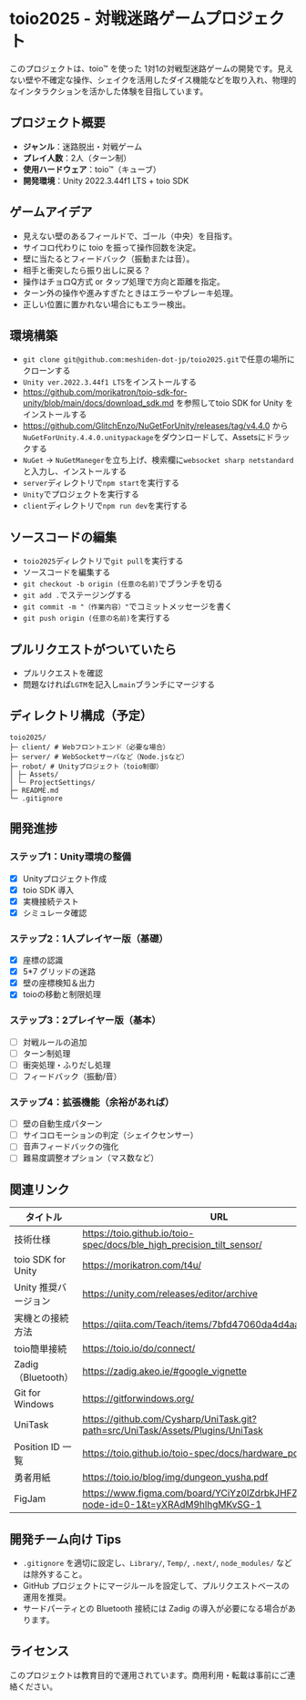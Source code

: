 # toio2025 - 対戦迷路ゲームプロジェクト

このプロジェクトは、toio™ を使った 1対1の対戦型迷路ゲームの開発です。見えない壁や不確定な操作、シェイクを活用したダイス機能などを取り入れ、物理的なインタラクションを活かした体験を目指しています。

## プロジェクト概要

- **ジャンル**：迷路脱出・対戦ゲーム
- **プレイ人数**：2人（ターン制）
- **使用ハードウェア**：toio™（キューブ）
- **開発環境**：Unity 2022.3.44f1 LTS + toio SDK

## ゲームアイデア

- 見えない壁のあるフィールドで、ゴール（中央）を目指す。
- サイコロ代わりに toio を振って操作回数を決定。
- 壁に当たるとフィードバック（振動または音）。
- 相手と衝突したら振り出しに戻る？
- 操作はチョロQ方式 or タップ処理で方向と距離を指定。
- ターン外の操作や進みすぎたときはエラーやブレーキ処理。
- 正しい位置に置かれない場合にもエラー検出。

## 環境構築

- `git clone git@github.com:meshiden-dot-jp/toio2025.git`で任意の場所にクローンする
- `Unity ver.2022.3.44f1 LTS`をインストールする
- https://github.com/morikatron/toio-sdk-for-unity/blob/main/docs/download_sdk.md を参照してtoio SDK for Unity をインストールする
- https://github.com/GlitchEnzo/NuGetForUnity/releases/tag/v4.4.0 から`NuGetForUnity.4.4.0.unitypackage`をダウンロードして、Assetsにドラックする
- `NuGet` -> `NuGetManeger`を立ち上げ、検索欄に`websocket sharp netstandard`と入力し、インストールする
- `server`ディレクトリで`npm start`を実行する
- `Unity`でプロジェクトを実行する
- `client`ディレクトリで`npm run dev`を実行する

## ソースコードの編集

- `toio2025`ディレクトリで`git pull`を実行する
- ソースコードを編集する
- `git checkout -b origin (任意の名前)`でブランチを切る
- `git add .`でステージングする
- `git commit -m "（作業内容）"`でコミットメッセージを書く
- `git push origin (任意の名前)`を実行する

## プルリクエストがついていたら

- プルリクエストを確認
- 問題なければ`LGTM`を記入し`main`ブランチにマージする

## ディレクトリ構成（予定）
```
toio2025/
├─ client/ # Webフロントエンド（必要な場合）
├─ server/ # WebSocketサーバなど（Node.jsなど）
├─ robot/ # Unityプロジェクト（toio制御）
│ ├─ Assets/
│ └─ ProjectSettings/
├─ README.md
└─ .gitignore
```

## 開発進捗

### ステップ1：Unity環境の整備
- [x] Unityプロジェクト作成
- [x] toio SDK 導入
- [x] 実機接続テスト
- [x] シミュレータ確認

### ステップ2：1人プレイヤー版（基礎）
- [x] 座標の認識
- [x] 5*7 グリッドの迷路
- [x] 壁の座標検知＆出力
- [x] toioの移動と制限処理

### ステップ3：2プレイヤー版（基本）
- [ ] 対戦ルールの追加
- [ ] ターン制処理
- [ ] 衝突処理・ふりだし処理
- [ ] フィードバック（振動/音）

### ステップ4：拡張機能（余裕があれば）
- [ ] 壁の自動生成パターン
- [ ] サイコロモーションの判定（シェイクセンサー）
- [ ] 音声フィードバックの強化
- [ ] 難易度調整オプション（マス数など）

## 関連リンク

| タイトル | URL |
|---------|-----|
| 技術仕様 | https://toio.github.io/toio-spec/docs/ble_high_precision_tilt_sensor/ |
| toio SDK for Unity | https://morikatron.com/t4u/ |
| Unity 推奨バージョン | https://unity.com/releases/editor/archive |
| 実機との接続方法 | https://qiita.com/Teach/items/7bfd47060da4d4aab852 |
| toio簡単接続 | https://toio.io/do/connect/ |
| Zadig（Bluetooth） | https://zadig.akeo.ie/#google_vignette |
| Git for Windows | https://gitforwindows.org/ |
| UniTask | https://github.com/Cysharp/UniTask.git?path=src/UniTask/Assets/Plugins/UniTask |
| Position ID 一覧 | https://toio.github.io/toio-spec/docs/hardware_position_id/ |
| 勇者用紙 | https://toio.io/blog/img/dungeon_yusha.pdf |
| FigJam | https://www.figma.com/board/YCiYz0lZdrbkJHFZu2bzKO/toio?node-id=0-1&t=yXRAdM9hlhgMKvSG-1 |

## 開発チーム向け Tips

- `.gitignore` を適切に設定し、`Library/`, `Temp/`, `.next/`, `node_modules/` などは除外すること。
- GitHub プロジェクトにマージルールを設定して、プルリクエストベースの運用を推奨。
- サードパーティとの Bluetooth 接続には Zadig の導入が必要になる場合があります。

## ライセンス

このプロジェクトは教育目的で運用されています。商用利用・転載は事前にご連絡ください。
